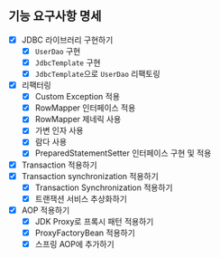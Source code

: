 ## 기능 요구사항 명세

- [X] JDBC 라이브러리 구현하기
  - [X] `UserDao` 구현
  - [X] `JdbcTemplate` 구현
  - [X] `JdbcTemplate`으로 `UserDao` 리팩토링
- [X] 리팩터링
  - [X] Custom Exception 적용
  - [X] RowMapper 인터페이스 적용
  - [X] RowMapper 제네릭 사용
  - [X] 가변 인자 사용
  - [X] 람다 사용
  - [X] PreparedStatementSetter 인터페이스 구현 및 적용
- [X] Transaction 적용하기
- [X] Transaction synchronization 적용하기
  - [X] Transaction Synchronization 적용하기
  - [X] 트랜잭션 서비스 추상화하기
- [X] AOP 적용하기
  - [X] JDK Proxy로 프록시 패턴 적용하기
  - [X] ProxyFactoryBean 적용하기
  - [X] 스프링 AOP에 추가하기